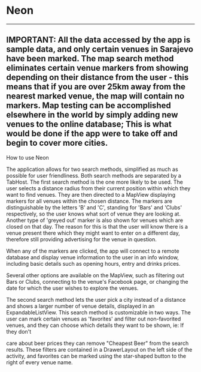# Neon
--------------------------------------------------------------------------------------------------------------------------------------
IMPORTANT: All the data accessed by the app is sample data, and only certain venues in Sarajevo have been marked. The map search method eliminates certain venue markers from showing depending on their distance from the user - this means that if you are over 25km away from the nearest marked venue, the map will contain no markers. Map testing can be accomplished elsewhere in the world by simply adding new venues to the online database; This is what would be done if the app were to take off and begin to cover more cities.
--------------------------------------------------------------------------------------------------------------------------------------
How to use Neon

The application allows for two search methods, simplified as much as possible for user friendliness. Both search methods are separated by a TabHost. The first search method is the one more likely to be used. The user selects a distance radius from their current position within which they want to find venues. They are then directed to a MapView displaying markers for all venues within the chosen distance. The markers are distinguishable by the letters 'B' and 'C', standing for 'Bars' and 'Clubs' respectively, so the user knows what sort of venue they are looking at. Another type of 'greyed out' marker is also shown for venues which are closed on that day. The reason for this is that the user will know there is a venue present there which they might want to enter on a different day, therefore still providing advertising for the venue in question.

When any of the markers are clicked, the app will connect to a remote database and display venue information to the user in an info window, including basic details such as opening hours, entry and drinks prices.

Several other options are available on the MapView, such as filtering out Bars or Clubs, connecting to the venue's Facebook page, or changing the date for which the user wishes to explore the venues.

The second search method lets the user pick a city instead of a distance and shows a larger number of venue details, displayed in an ExpandableListView. This search method is customizable in two ways. The user can mark certain venues as 'favorites' and filter out non-favorited venues, and they can choose which details they want to be shown, ie: If they don't

care about beer prices they can remove "Cheapest Beer" from the search results. These filters are contained in a DrawerLayout on the left side of the activity, and favorites can be marked using the star-shaped button to the right of every venue name.
